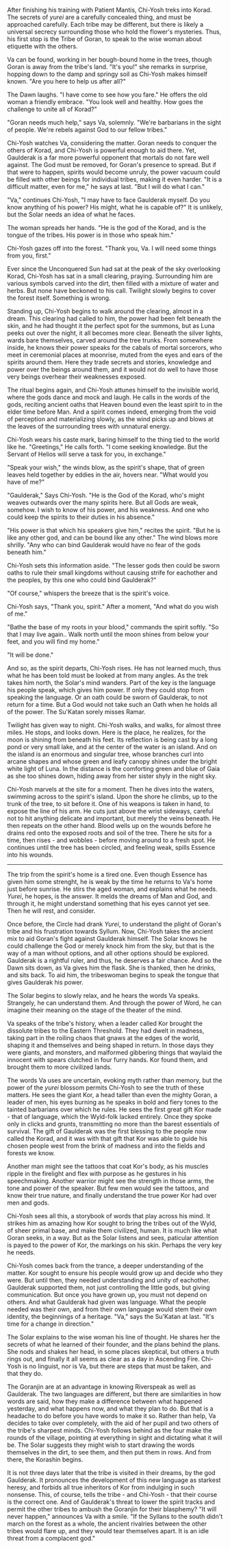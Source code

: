 After finishing his training with Patient Mantis, Chi-Yosh treks into Korad. The secrets of _yurei_ are a carefully concealed thing, and must be approached carefully. Each tribe may be different, but there is likely a universal secrecy surrounding those who hold the flower's mysteries. Thus, his first stop is the Tribe of Goran, to speak to the wise woman about etiquette with the others.

Va can be found, working in her bough-bound home in the trees, though Goran is away from the tribe's land. "It's you!" she remarks in surprise, hopping down to the damp and springy soil as Chi-Yosh makes himself known. "Are you here to help us after all?"

The Dawn laughs. "I have come to see how you fare." He offers the old woman a friendly embrace. "You look well and healthy. How goes the challenge to unite all of Korad?"

"Goran needs much help," says Va, solemnly. "We're barbarians in the sight of people. We're rebels against God to our fellow tribes."

Chi-Yosh watches Va, considering the matter. Goran needs to conquer the others of Korad, and Chi-Yosh is powerful enough to aid there. Yet, Gaulderak is a far more powerful opponent that mortals do not fare well against. The God must be removed, for Goran's presence to spread. But if that were to happen, spirits would become unruly, the power vacuum could be filled with other beings for individual tribes, making it even harder. "It is a difficult matter, even for me," he says at last. "But I will do what I can."

"Va," continues Chi-Yosh, "I may have to face Gaulderak myself. Do you know anything of his power? His might, what he is capable of?" It is unlikely, but the Solar needs an idea of what he faces.

The woman spreads her hands. "He is the god of the Korad, and is the tongue of the tribes. His power is in those who speak him."

Chi-Yosh gazes off into the forest. "Thank you, Va. I will need some things from you, first."

Ever since the Unconquered Sun had sat at the peak of the sky overlooking Korad, Chi-Yosh has sat in a small clearing, praying. Surrounding him are various symbols carved into the dirt, then filled with a mixture of water and herbs. But none have beckoned to his call. Twilight slowly begins to cover the forest itself. Something is wrong.

Standing up, Chi-Yosh begins to walk around the clearing, almost in a dream. This clearing had called to him, the power had been felt beneath the skin, and he had thought it the perfect spot for the summons, but as Luna peeks out over the night, it all becomes more clear. Beneath the silver lights, wards bare themselves, carved around the tree trunks. From somewhere inside, he knows their power speaks for the cabals of mortal sorcerors, who meet in ceremonial places at moonrise, muted from the eyes and ears of the spirits around them. Here they trade secrets and stories, knowledge and power over the beings around them, and it would not do well to have those very beings overhear their weaknesses exposed.

The ritual begins again, and Chi-Yosh attunes himself to the invisible world, where the gods dance and mock and laugh. He calls in the words of the gods, reciting ancient oaths that Heaven bound even the least spirit to in the elder time before Man. And a spirit comes indeed, emerging from the void of perception and materializing slowly, as the wind picks up and blows at the leaves of the surrounding trees with unnatural energy.

Chi-Yosh wears his caste mark, baring himself to the thing tied to the world like he. "Greetings," He calls forth. "I come seeking knowledge. But the Servant of Helios will serve a task for you, in exchange."

"Speak your wish," the winds blow, as the spirit's shape, that of green leaves held together by eddies in the air, hovers near. "What would you have of me?"

"Gaulderak," Says Chi-Yosh. "He is the God of the Korad, who's might weaves outwards over the many spirits here. But all Gods are weak, somehow. I wish to know of his power, and his weakness. And one who could keep the spirits to their duties in his absence."

"His power is that which his speakers give him," recites the spirit. "But he is like any other god, and can be bound like any other." The wind blows more shrilly. "Any who can bind Gaulderak would have no fear of the gods beneath him."

Chi-Yosh sets this information aside. "The lesser gods then could be sworn oaths to rule their small kingdoms without causing strife for eachother and the peoples, by this one who could bind Gaulderak?"

"Of course," whispers the breeze that is the spirit's voice.

Chi-Yosh says, "Thank you, spirit." After a moment, "And what do you wish of me."

"Bathe the base of my roots in your blood," commands the spirit softly. "So that I may live again.. Walk north until the moon shines from below your feet, and you will find my home."

"It will be done."

And so, as the spirit departs, Chi-Yosh rises. He has not learned much, thus what he has been told must be looked at from many angles. As the trek takes him north, the Solar's mind wanders. Part of the key is the language his people speak, which gives him power. If only they could stop from speaking the language. Or an oath could be sworn of Gaulderak, to not return for a time. But a God would not take such an Oath when he holds all of the power. The Su'Katan sorely misses Ramar.

Twilight has given way to night. Chi-Yosh walks, and walks, for almost three miles. He stops, and looks down. Here is the place, he realizes, for the moon is shining from beneath his feet. Its reflection is being cast by a long pond or very small lake, and at the center of the water is an island. And on the island is an enormous and singular tree, whose branches curl into arcane shapes and whose green and leafy canopy shines under the bright white light of Luna. In the distance is the comforting green and blue of Gaia as she too shines down, hiding away from her sister shyly in the night sky.

Chi-Yosh marvels at the site for a moment. Then he dives into the waters, swimming across to the spirit's island. Upon the shore he climbs, up to the trunk of the tree, to sit before it. One of his weapons is taken in hand, to expose the line of his arm. He cuts just above the wrist sideways, careful not to hit anything delicate and important, but merely the veins beneath. He then repeats on the other hand. Blood wells up on the wounds before he drains red onto the exposed roots and soil of the tree. There he sits for a time, then rises - and wobbles - before moving around to a fresh spot. He continues until the tree has been circled, and feeling weak, spills Essence into his wounds.

---

The trip from the spirit's home is a tired one. Even though Essence has given him some strenght, he is weak by the time he returns to Va's home just before sunrise. He stirs the aged woman, and explains what he needs. _Yurei_, he hopes, is the answer. It melds the dreams of Man and God, and through it, he might understand something that his eyes cannot yet see. Then he will rest, and consider.

Once before, the Circle had drank _Yurei_, to understand the plight of Goran's tribe and his frustration towards Syllum. Now, Chi-Yosh takes the ancient mix to aid Goran's fight against Gaulderak himself. The Solar knows he could challenge the God or merely knock him from the sky, but that is the way of a man without options, and all other options should be explored. Gaulderak is a rightful ruler, and thus, he deserves a fair chance. And so the Dawn sits down, as Va gives him the flask. She is thanked, then he drinks, and sits back. To aid him, the tribeswoman begins to speak the tongue that gives Gaulderak his power.

The Solar begins to slowly relax, and he hears the words Va speaks. Strangely, he can understand them. And through the power of Word, he can imagine their meaning on the stage of the theater of the mind.

Va speaks of the tribe's history, when a leader called Kor brought the dissolute tribes to the Eastern Threshold. They had dwelt in madness, taking part in the roiling chaos that gnaws at the edges of the world, shaping it and themselves and being shaped in return. In those days they were giants, and monsters, and malformed gibbering things that waylaid the innocent with spears clutched in four furry hands. Kor found them, and brought them to more civilized lands.

The words Va uses are uncertain, evoking myth rather than memory, but the power of the _yurei_ blossom permits Chi-Yosh to see the truth of these matters. He sees the giant Kor, a head taller than even the mighty Goran, a leader of men, his eyes burning as he speaks in bold and fiery tones to the tainted barbarians over which he rules. He sees the first great gift Kor made - that of language, which the Wyld-folk lacked entirely. Once they spoke only in clicks and grunts, transmitting no more than the barest essentials of survival. The gift of Gaulderak was the first blessing to the people now called the Korad, and it was with that gift that Kor was able to guide his chosen people west from the brink of madness and into the fields and forests we know.

Another man might see the tattoos that coat Kor's body, as his muscles ripple in the firelight and flex with purpose as he gestures in his speechmaking. Another warrior might see the strength in those arms, the tone and power of the speaker. But few men would see the tattoos, and know their true nature, and finally understand the true power Kor had over men and gods.

Chi-Yosh sees all this, a storybook of words that play across his mind. It strikes him as amazing how Kor sought to bring the tribes out of the Wyld, of sheer primal base, and make them civilized, human. It is much like what Goran seeks, in a way. But as the Solar listens and sees, paticular attention is payed to the power of Kor, the markings on his skin. Perhaps the very key he needs.

Chi-Yosh comes back from the trance, a deeper understanding of the matter. Kor sought to ensure his people would grow up and decide who they were. But until then, they needed understanding and unity of eachother. Gaulderak supported them, not just controlling the little gods, but giving communication. But once you have grown up, you must not depend on others. And what Gaulderak had given was language. What the people needed was their own, and from their own language would stem their own identity, the beginnings of a heritage. "Va," says the Su'Katan at last. "It's time for a change in direction."

The Solar explains to the wise woman his line of thought. He shares her the secrets of what he learned of their founder, and the plans behind the plans. She nods and shakes her head, in some places skeptical, but others a truth rings out, and finally it all seems as clear as a day in Ascending Fire. Chi-Yosh is no linguist, nor is Va, but there are steps that must be taken, and that they do.

The Goranjin are at an advantage in knowing Riverspeak as well as Gaulderak. The two languages are different, but there are similarities in how words are said, how they make a difference between what happened yesterday, and what happens now, and what they plan to do. But that is a headache to do before you have words to make it so. Rather than help, Va decides to take over completely, with the aid of her pupil and two others of the tribe's sharpest minds. Chi-Yosh follows behind as the four make the rounds of the village, pointing at everything in sight and dictating what it will be. The Solar suggests they might wish to start drawing the words themselves in the dirt, to see them, and then put them in rows. And from there, the Korashin begins.

It is not three days later that the tribe is visited in their dreams, by the god Gaulderak. It pronounces the development of this new language as starkest heresy, and forbids all true inheritors of Kor from indulging in such nonsense. This, of course, tells the tribe - and Chi-Yosh - that their course is the correct one. And of Gaulderak's threat to lower the spirit tracks and permit the other tribes to ambush the Goranjin for their blasphemy? "It will never happen," announces Va with a smile. "If the Syllans to the south didn't march on the forest as a whole, the ancient rivalries between the other tribes would flare up, and they would tear themselves apart. It is an idle threat from a complacent god."